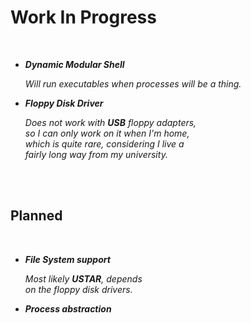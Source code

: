
# Work In Progress

<br>

- ***Dynamic Modular Shell***

    *Will run executables when processes will be a thing.*
    
- ***Floppy Disk Driver***

    *Does not work with **USB** floppy adapters,* <br>
    *so I can only work on it when I'm home,* <br>
    *which is quite rare, considering I live a* <br>
    *fairly long way from my university.*

<br>
<br>

## Planned

<br>

- ***File System support***

    *Most likely **USTAR**, depends <br>
    on the floppy disk drivers.*

- ***Process abstraction***

<br>
